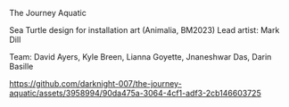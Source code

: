 The Journey Aquatic 

Sea Turtle design for installation art (Animalia, BM2023)
Lead artist: Mark Dill


Team: David Ayers, Kyle Breen, Lianna Goyette, Jnaneshwar Das, Darin Basille 


https://github.com/darknight-007/the-journey-aquatic/assets/3958994/90da475a-3064-4cf1-adf3-2cb146603725

